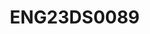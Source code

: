 # ENG23DS0089
<!DOCTYPE html>
<html lang="en">
<head>
    <meta charset="UTF-8">
    <meta name="viewport" content="width=device-width, initial-scale=1.0">
    <meta http-equiv="X-UA-Compatible" content="ie=edge">
    <title>Travel Itinerary Planner</title>
    <style>
        /* General Reset */
        * {
            margin: 0;
            padding: 0;
            box-sizing: border-box;
        }

        body {
            font-family: 'Arial', sans-serif;
            background-color: #f4f4f9;
            color: #333;
        }

        /* Navigation Bar */
        nav {
            background-color: #00796b;
            padding: 15px;
            text-align: center;
        }

        nav ul {
            list-style-type: none;
        }

        nav ul li {
            display: inline;
            margin: 0 20px;
        }

        nav ul li a {
            text-decoration: none;
            color: white;
            font-size: 1.2em;
        }

        nav ul li a:hover {
            color: #c1e8e3;
        }

        /* Hero Section */
        .hero {
            background-color: #004d40;
            color: white;
            padding: 100px 20px;
            text-align: center;
        }

        .hero h1 {
            font-size: 3.5em;
            margin-bottom: 20px;
        }

        .hero p {
            font-size: 1.2em;
            margin-bottom: 30px;
        }

        .hero button {
            padding: 15px 30px;
            background-color: #00796b;
            color: white;
            border: none;
            font-size: 1.1em;
            cursor: pointer;
            border-radius: 5px;
        }

        .hero button:hover {
            background-color: #004d40;
        }

        /* Itinerary Planner Section */
        .itinerary-planner {
            background-color: #ffffff;
            padding: 50px 20px;
            max-width: 1000px;
            margin: 0 auto;
        }

        .itinerary-planner h2 {
            font-size: 2.5em;
            margin-bottom: 40px;
            text-align: center;
            color: #00796b;
        }

        .itinerary-container {
            display: flex;
            flex-wrap: wrap;
            gap: 30px;
            justify-content: space-between;
        }

        .itinerary-card {
            background-color: #e0f2f1;
            padding: 20px;
            border-radius: 8px;
            box-shadow: 0 4px 6px rgba(0, 0, 0, 0.1);
            width: calc(33% - 20px);
            transition: transform 0.3s ease;
        }

        .itinerary-card:hover {
            transform: scale(1.05);
        }

        .itinerary-card img {
            width: 100%;
            height: 250px;
            object-fit: cover;
            border-radius: 5px;
        }

        .itinerary-card h3 {
            font-size: 1.8em;
            color: #00796b;
            margin-top: 15px;
        }

        .itinerary-card p {
            font-size: 1.1em;
            color: #333;
            margin-top: 10px;
        }

        .social-share {
            margin-top: 15px;
        }

        .social-share a {
            margin: 0 10px;
            text-decoration: none;
            font-size: 1.2em;
            color: #00796b;
        }

        .social-share a:hover {
            color: #004d40;
        }

        /* Add New Itinerary Section */
        .add-itinerary {
            margin-top: 40px;
            text-align: center;
        }

        .add-itinerary input,
        .add-itinerary textarea,
        .add-itinerary select {
            padding: 12px;
            font-size: 1.1em;
            margin: 10px;
            width: 300px;
            border: 2px solid #00796b;
            border-radius: 5px;
        }

        .add-itinerary button {
            padding: 12px 30px;
            background-color: #00796b;
            color: white;
            border: none;
            border-radius: 5px;
            font-size: 1.2em;
            cursor: pointer;
        }

        .add-itinerary button:hover {
            background-color: #004d40;
        }

        /* Footer Section */
        footer {
            background-color: #00796b;
            color: white;
            text-align: center;
            padding: 20px;
            margin-top: 40px;
        }

    </style>
</head>
<body>

    <!-- Navigation Bar -->
    <nav>
        <ul>
            <li><a href="#home">Home</a></li>
            <li><a href="#itinerary">Itinerary</a></li>
            <li><a href="#add-itinerary">Add Itinerary</a></li>
        </ul>
    </nav>

    <!-- Hero Section -->
    <section class="hero" id="home">
        <h1>Plan Your Next Adventure</h1>
        <p>Effortlessly create your travel itinerary and make your journey memorable.</p>
        <button>Start Planning</button>
    </section>

    <!-- Itinerary Section -->
    <section class="itinerary-planner" id="itinerary">
        <h2>Your Travel Itinerary</h2>
        <div class="itinerary-container">
            <div class="itinerary-card">
                <img src="https://encrypted-tbn0.gstatic.com/images?q=tbn:ANd9GcQPK7gzVvAp5IQtgW5OUuTUDyfVZSMU5RvxKQ&s" alt="Paris">
                <h3>Paris - The City of Love</h3>
                <p>Duration: 5 Days</p>
                <p>Visit iconic landmarks like the Eiffel Tower, the Louvre Museum, and enjoy a Seine River cruise.</p>
                <div class="social-share">
                    <a href="#">Share on Facebook</a><br>
                    <a href="#">Share on Twitter</a><br>
                    <a href="#">Share on Instagram</a><br>
                </div>
            </div>
            <div class="itinerary-card">
                <img src="https://images.unsplash.com/photo-1540959733332-eab4deabeeaf?fm=jpg&q=60&w=3000&ixlib=rb-4.0.3&ixid=M3wxMjA3fDB8MHxzZWFyY2h8MTR8fHRva3lvfGVufDB8fDB8fHww" alt="Tokyo">
                <h3>Tokyo - Vibrant Cityscape</h3>
                <p>Duration: 4 Days</p>
                <p>Explore Tokyo Tower, Shibuya Crossing, and traditional temples like Sensoji.</p>
                <div class="social-share">
                    <a href="#">Share on Facebook</a><br>
                    <a href="#">Share on Twitter</a><br>
                    <a href="#">Share on Instagram</a><br>
                </div>
            </div>
            <div class="itinerary-card">
                <img src="https://encrypted-tbn0.gstatic.com/images?q=tbn:ANd9GcQJJyn_DR6mTTC09kmEBHkT7wt-e-oNzrF6gg&s" alt="New York">
                <h3>New York - The Big Apple</h3>
                <p>Duration: 7 Days</p>
                <p>Discover the Statue of Liberty, Central Park, and Broadway shows.</p>
                <div class="social-share">
                    <a href="#">Share on Facebook</a><br>
                    <a href="#">Share on Twitter</a><br>
                    <a href="#">Share on Instagram</a><br>
                </div>
            </div>
        </div>
    </section>

    <!-- Add New Itinerary Section -->
    <section class="add-itinerary" id="add-itinerary">
        <h2>Add Your Own Itinerary</h2>
        <form>
            <input type="text" placeholder="Destination Name" required><br>
            <textarea placeholder="Brief Description" required></textarea><br>
            <input type="file" name="image" accept="image/*"><br>
            <select required>
                <option value="" disabled selected>Duration (in days)</option>
                <option value="3">3 Days</option>
                <option value="5">5 Days</option>
                <option value="7">7 Days</option>
                <option value="10">10 Days</option>
            </select><br>
            <button type="submit">Add Itinerary</button>
        </form>
    </section>

    <!-- Footer -->
    <footer>
        <p>&copy; 2024 Travel Itinerary Planner. All Rights Reserved.</p>
    </footer>

</body>
</html>
